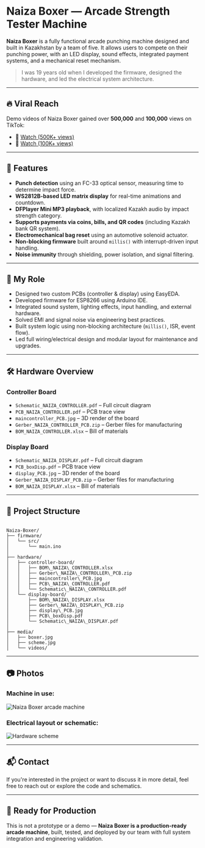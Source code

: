 
# Naiza Boxer — Arcade Strength Tester Machine

**Naiza Boxer** is a fully functional arcade punching machine designed and built in Kazakhstan by a team of five. It allows users to compete on their punching power, with an LED display, sound effects, integrated payment systems, and a mechanical reset mechanism.

> I was 19 years old when I developed the firmware, designed the hardware, and led the electrical system architecture.

---

## 🔥 Viral Reach

Demo videos of Naiza Boxer gained over **500,000** and **100,000** views on TikTok:

- 🎥 [Watch (500K+ views)](https://vm.tiktok.com/ZMSk7nHwa/)
- 🎥 [Watch (100K+ views)](https://vm.tiktok.com/ZMSk7WPcM/)

---

## 🎯 Features

- **Punch detection** using an FC-33 optical sensor, measuring time to determine impact force.
- **WS2812B-based LED matrix display** for real-time animations and countdown.
- **DFPlayer Mini MP3 playback**, with localized Kazakh audio by impact strength category.
- **Supports payments via coins, bills, and QR codes** (including Kazakh bank QR system).
- **Electromechanical bag reset** using an automotive solenoid actuator.
- **Non-blocking firmware** built around `millis()` with interrupt-driven input handling.
- **Noise immunity** through shielding, power isolation, and signal filtering.

---

## 🧠 My Role

- Designed two custom PCBs (controller & display) using EasyEDA.
- Developed firmware for ESP8266 using Arduino IDE.
- Integrated sound system, lighting effects, input handling, and external hardware.
- Solved EMI and signal noise via engineering best practices.
- Built system logic using non-blocking architecture (`millis()`, ISR, event flow).
- Led full wiring/electrical design and modular layout for maintenance and upgrades.

---

## 🛠️ Hardware Overview

### Controller Board
- `Schematic_NAIZA_CONTROLLER.pdf` – Full circuit diagram
- `PCB_NAIZA_CONTROLLER.pdf` – PCB trace view
- `maincontroller_PCB.jpg` – 3D render of the board
- `Gerber_NAIZA_CONTROLLER_PCB.zip` – Gerber files for manufacturing
- `BOM_NAIZA_CONTROLLER.xlsx` – Bill of materials

### Display Board
- `Schematic_NAIZA_DISPLAY.pdf` – Full circuit diagram
- `PCB_boxDisp.pdf` – PCB trace view
- `display_PCB.jpg` – 3D render of the board
- `Gerber_NAIZA_DISPLAY_PCB.zip` – Gerber files for manufacturing
- `BOM_NAIZA_DISPLAY.xlsx` – Bill of materials

---

## 📁 Project Structure

```

Naiza-Boxer/
├── firmware/
│   └── src/
│       └── main.ino
│
├── hardware/
│   ├── controller-board/
│   │   ├── BOM\_NAIZA\_CONTROLLER.xlsx
│   │   ├── Gerber\_NAIZA\_CONTROLLER\_PCB.zip
│   │   ├── maincontroller\_PCB.jpg
│   │   ├── PCB\_NAIZA\_CONTROLLER.pdf
│   │   └── Schematic\_NAIZA\_CONTROLLER.pdf
│   └── display-board/
│       ├── BOM\_NAIZA\_DISPLAY.xlsx
│       ├── Gerber\_NAIZA\_DISPLAY\_PCB.zip
│       ├── display\_PCB.jpg
│       ├── PCB\_boxDisp.pdf
│       └── Schematic\_NAIZA\_DISPLAY.pdf
│
├── media/
│   ├── boxer.jpg
│   ├── scheme.jpg
│   └── videos/

```

---

## 📷 Photos

### Machine in use:
![Naiza Boxer arcade machine](media/boxer.jpg)

### Electrical layout or schematic:
![Hardware scheme](media/scheme.jpg)

---

## 📬 Contact

If you're interested in the project or want to discuss it in more detail, feel free to reach out or explore the code and schematics.

---

## 🚀 Ready for Production

This is not a prototype or a demo — **Naiza Boxer is a production-ready arcade machine**, built, tested, and deployed by our team with full system integration and engineering validation.
